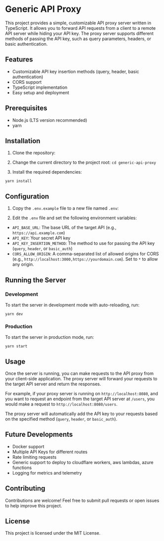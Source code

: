 # Generic API Proxy

This project provides a simple, customizable API proxy server written in TypeScript. It allows you to forward API requests from a client to a remote API server while hiding your API key. The proxy server supports different methods of passing the API key, such as query parameters, headers, or basic authentication.

## Features

- Customizable API key insertion methods (query, header, basic authentication)
- CORS support
- TypeScript implementation
- Easy setup and deployment

## Prerequisites

- Node.js (LTS version recommended)
- yarn

## Installation

1. Clone the repository:

2. Change the current directory to the project root: `cd generic-api-proxy`

3. Install the required dependencies:

`yarn install`


## Configuration

1. Copy the `.env.example` file to a new file named `.env`:

2. Edit the `.env` file and set the following environment variables:

- `API_BASE_URL`: The base URL of the target API (e.g., `https://api.example.com`)
- `API_KEY`: Your secret API key
- `API_KEY_INSERTION_METHOD`: The method to use for passing the API key (`query`, `header`, or `basic_auth`)
- `CORS_ALLOW_ORIGIN`: A comma-separated list of allowed origins for CORS (e.g., `http://localhost:3000,https://yourdomain.com`). Set to `*` to allow any origin.

## Running the Server

### Development

To start the server in development mode with auto-reloading, run:

`yarn dev`

### Production

To start the server in production mode, run:

`yarn start`


## Usage

Once the server is running, you can make requests to the API proxy from your client-side application. The proxy server will forward your requests to the target API server and return the responses.

For example, if your proxy server is running on `http://localhost:8080`, and you want to request an endpoint from the target API server at `/users`, you would make a request to `http://localhost:8080/users`.

The proxy server will automatically add the API key to your requests based on the specified method (`query`, `header`, or `basic_auth`).

## Future Developments

- Docker support
- Multiple API Keys for different routes
- Rate limiting requests
- Generic support to deploy to cloudflare workers, aws lambdas, azure functions
- Logging for metrics and telemetry

## Contributing

Contributions are welcome! Feel free to submit pull requests or open issues to help improve this project.

## License

This project is licensed under the MIT License. 
